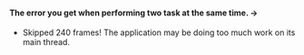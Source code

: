 #### The error you get when performing two task at the same time. ->
- Skipped 240 frames!  The application may be doing too much work on its main thread.
